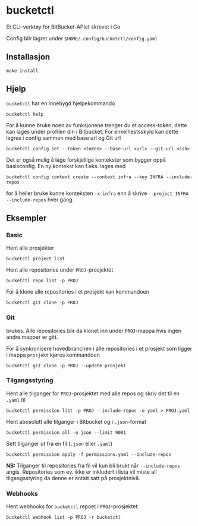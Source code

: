 # bucketctl

Et CLI-verktøy for BitBucket-APIet skrevet i Go

Config blir lagret under `$HOME/.config/bucketctl/config.yaml`

## Installasjon

```shell
make install
```

## Hjelp

`bucketctl` har en innebygd hjelpekommando

```shell 
bucketctl help
```

For å kunne bruke noen av funksjonene trenger du et access-token,
dette kan lages under profilen din i Bitbucket.
For enkelhestsskyld kan dette lagres i config sammen med base url og Git url

```shell
bucketctl config set --token <token> --base-url <url> --git-url <ssh>
```

Det er også mulig å lage forskjellige kontekster som bygger oppå basisconfig.
En ny kontekst kan f.eks. lages med

```shell
bucketctl config context create --context infra --key INFRA --include-repos
```

for å heller bruke kunne konteksten `-x infra` enn å skrive `--project INFRA --include-repos` hver gang.

## Eksempler

### Basic

Hent alle prosjekter

```shell
bucketctl project list 
```

Hent alle repositories under `PROJ`-prosjektet

```shell
bucketctl repo list -p PROJ
```

For å klone alle repositories i et prosjekt kan kommandoen

```shell
bucketctl git clone -p PROJ
```

### Git

brukes.
Alle repositories blir da klonet inn under `PROJ`-mappa hvis ingen andre mapper er gitt.

For å synkronisere hovedbranchen i alle repositories i et prosjekt som ligger i mappa `prosjekt` kjøres kommandoen

```shell
bucketctl git clone -p PROJ --update prosjekt
```

### Tilgangsstyring

Hent alle tilganger for `PROJ`-prosjektet med alle repos og skriv det til en `.yaml` fil

```shell
bucketctl permission list -p PROJ --include-repos -o yaml > PROJ.yaml
```

Hent abosolutt alle tilganger i Bitbucket og i `.json`-format

```shell
bucketctl permission all -o json --limit 9001
```

Sett tilganger ut fra en fil (`.json` eller `.yaml`)

```shell
bucketctl permission apply -f permissions.yaml --include-repos
```

**NB:** Tilganger til repositories fra fil vil kun bli brukt når `--include-repos` angis.
Repositories som ev. ikke er inkludert i lista vil miste all tilgangsstyring da denne er antatt satt på prosjektnivå.

### Webhooks

Hent webhooks for `bucketctl` repoet i `PROJ`-prosjektet

```shell
bucketctl webhook list -p PROJ -r bucketctl
```